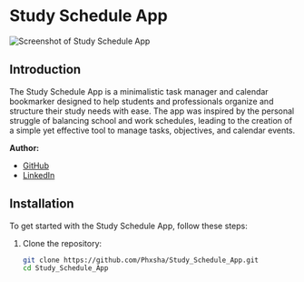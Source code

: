 # Study Schedule App

![Screenshot of Study Schedule App](screenshot-path.png)

## Introduction

The Study Schedule App is a minimalistic task manager and calendar bookmarker designed to help students and professionals organize and structure their study needs with ease. The app was inspired by the personal struggle of balancing school and work schedules, leading to the creation of a simple yet effective tool to manage tasks, objectives, and calendar events.

**Author:**  
- [GitHub](https://github.com/Phxsha)  
- [LinkedIn](https://www.linkedin.com/in/teboho-sifiso-phasha-191a28211)  

## Installation

To get started with the Study Schedule App, follow these steps:

1. Clone the repository:
   ```bash
   git clone https://github.com/Phxsha/Study_Schedule_App.git
   cd Study_Schedule_App

